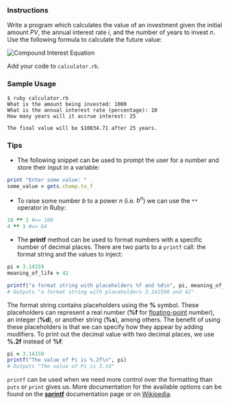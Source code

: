 ### Instructions

Write a program which calculates the value of an investment given the initial amount *PV*, the annual interest rate *i*, and the number of years to invest *n*. Use the following formula to calculate the future value:

![Compound Interest Equation](https://upload.wikimedia.org/math/e/0/c/e0ca87a82c591a0e0610792963751fd5.png)

Add your code to `calculator.rb`.

### Sample Usage

```no-highlight
$ ruby calculator.rb
What is the amount being invested: 1000
What is the annual interest rate (percentage): 10
How many years will it accrue interest: 25

The final value will be $10834.71 after 25 years.
```

### Tips

* The following snippet can be used to prompt the user for a number and store their input in a variable:

```ruby
print "Enter some value: "
some_value = gets.chomp.to_f
```

* To raise some number *b* to a power *n* (i.e. *b<sup>n</sup>*) we can use the `**` operator in Ruby:

```ruby
10 ** 2 #=> 100
4 ** 3 #=> 64
```

* The **printf** method can be used to format numbers with a specific number of decimal places. There are two parts to a `printf` call: the format string and the values to inject:

```ruby
pi = 3.14159
meaning_of_life = 42

printf("a format string with placeholders %f and %d\n", pi, meaning_of_life)
# Outputs "a format string with placeholders 3.141590 and 42"
```

The format string contains placeholders using the **%** symbol. These placeholders can represent a real number (**%f** for [floating-point][floating-point] number), an integer (**%d**), or another string (**%s**), among others. The benefit of using these placeholders is that we can specify how they appear by adding modifiers. To print out the decimal value with two decimal places, we use **%.2f** instead of **%f**:

```ruby
pi = 3.14159
printf("The value of Pi is %.2f\n", pi)
# Outputs "The value of Pi is 3.14"
```

`printf` can be used when we need more control over the formatting than `puts` or `print` gives us. More documentation for the available options can be found on the [**sprintf**][sprintf] documentation page or on [Wikipedia][printf-format-string].

[sprintf]: http://ruby-doc.org/core-1.9.3/Kernel.html#method-i-sprintf
[printf-format-string]: http://en.wikipedia.org/wiki/Printf_format_string
[floating-point]: http://en.wikipedia.org/wiki/Floating_point
